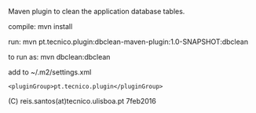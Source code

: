 
  Maven plugin to clean the application database tables.

  compile: mvn install

  run: mvn pt.tecnico.plugin:dbclean-maven-plugin:1.0-SNAPSHOT:dbclean

  to run as: mvn dbclean:dbclean

  add to ~/.m2/settings.xml

  <pluginGroups>

    <pluginGroup>pt.tecnico.plugin</pluginGroup>

  </pluginGroups>

  (C) reis.santos(at)tecnico.ulisboa.pt 7feb2016
